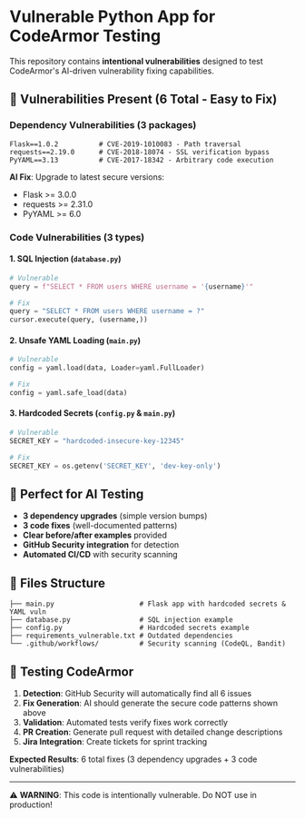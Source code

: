# Vulnerable Python App for CodeArmor Testing

This repository contains **intentional vulnerabilities** designed to test CodeArmor's AI-driven vulnerability fixing capabilities.

## 🚨 Vulnerabilities Present (6 Total - Easy to Fix)

### **Dependency Vulnerabilities** (3 packages)
```
Flask==1.0.2          # CVE-2019-1010083 - Path traversal
requests==2.19.0      # CVE-2018-18074 - SSL verification bypass  
PyYAML==3.13          # CVE-2017-18342 - Arbitrary code execution
```

**AI Fix**: Upgrade to latest secure versions:
- Flask >= 3.0.0
- requests >= 2.31.0  
- PyYAML >= 6.0

### **Code Vulnerabilities** (3 types)

#### 1. SQL Injection (`database.py`)
```python
# Vulnerable
query = f"SELECT * FROM users WHERE username = '{username}'"

# Fix
query = "SELECT * FROM users WHERE username = ?"
cursor.execute(query, (username,))
```

#### 2. Unsafe YAML Loading (`main.py`)
```python
# Vulnerable  
config = yaml.load(data, Loader=yaml.FullLoader)

# Fix
config = yaml.safe_load(data)
```

#### 3. Hardcoded Secrets (`config.py` & `main.py`)
```python
# Vulnerable
SECRET_KEY = "hardcoded-insecure-key-12345"

# Fix  
SECRET_KEY = os.getenv('SECRET_KEY', 'dev-key-only')
```

## 🎯 Perfect for AI Testing

- **3 dependency upgrades** (simple version bumps)
- **3 code fixes** (well-documented patterns)
- **Clear before/after examples** provided
- **GitHub Security integration** for detection
- **Automated CI/CD** with security scanning

## 🔧 Files Structure

```
├── main.py                     # Flask app with hardcoded secrets & YAML vuln
├── database.py                 # SQL injection example
├── config.py                   # Hardcoded secrets example  
├── requirements_vulnerable.txt # Outdated dependencies
└── .github/workflows/          # Security scanning (CodeQL, Bandit)
```

## 🚀 Testing CodeArmor

1. **Detection**: GitHub Security will automatically find all 6 issues
2. **Fix Generation**: AI should generate the secure code patterns shown above
3. **Validation**: Automated tests verify fixes work correctly
4. **PR Creation**: Generate pull request with detailed change descriptions
5. **Jira Integration**: Create tickets for sprint tracking

**Expected Results**: 6 total fixes (3 dependency upgrades + 3 code vulnerabilities)

---

⚠️ **WARNING**: This code is intentionally vulnerable. Do NOT use in production!
